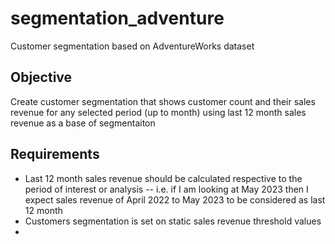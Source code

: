 # segmentation_adventure
Customer segmentation based on AdventureWorks dataset

## Objective
Create customer segmentation that shows customer count and their sales revenue for any selected period (up to month) using last 12 month sales revenue as a base of segmentaiton

## Requirements
- Last 12 month sales revenue should be calculated respective to the period of interest or analysis
-- i.e. if I am looking at May 2023 then I expect sales revenue of April 2022 to May 2023 to be considered as last 12 month
- Customers segmentation is set on static sales revenue threshold values
- 
